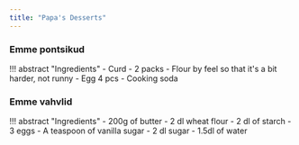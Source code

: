 ```yaml
---
title: "Papa's Desserts"
---
```


### Emme pontsikud

!!! abstract "Ingredients"
    - Curd - 2 packs
    - Flour by feel so that it's a bit harder, not runny
    - Egg 4 pcs
    - Cooking soda

### Emme vahvlid

!!! abstract "Ingredients"
    - 200g of butter
    - 2 dl wheat flour
    - 2 dl of starch
    - 3 eggs
    - A teaspoon of vanilla sugar
    - 2 dl sugar
    - 1.5dl of water